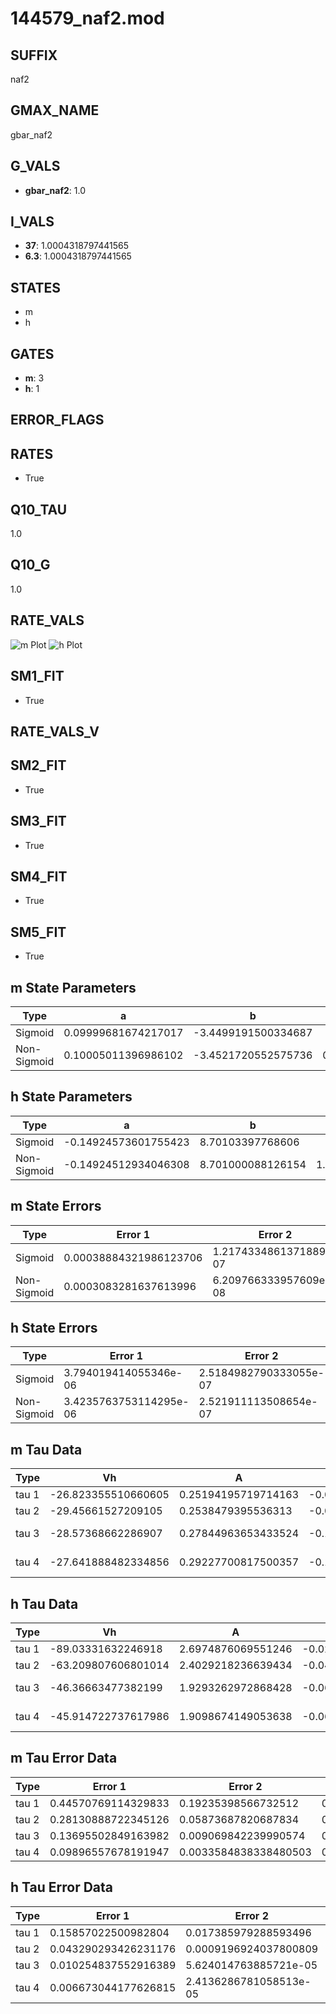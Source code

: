 # 144579_naf2.mod

## SUFFIX

naf2

## GMAX_NAME

gbar_naf2

## G_VALS

- **gbar_naf2**: 1.0

## I_VALS

- **37**: 1.0004318797441565
- **6.3**: 1.0004318797441565

## STATES

- m
- h

## GATES

- **m**: 3
- **h**: 1

## ERROR_FLAGS


## RATES

- True

## Q10_TAU

1.0

## Q10_G

1.0

## RATE_VALS

![m Plot](/Users/pbozelos/Dropbox/icg-Chai-Panos/supermodels/output_markdown_files/Na/144579_naf2.mod/images/m.png)
![h Plot](/Users/pbozelos/Dropbox/icg-Chai-Panos/supermodels/output_markdown_files/Na/144579_naf2.mod/images/h.png)

## SM1_FIT

- True

## RATE_VALS_V

## SM2_FIT

- True

## SM3_FIT

- True

## SM4_FIT

- True

## SM5_FIT

- True

## m State Parameters

| Type | a | b | c | d |
| --- | --- | --- | --- | --- |
| Sigmoid | 0.09999681674217017 | -3.4499191500334687 |
| Non-Sigmoid | 0.10005011396986102 | -3.4521720552575736 | 0.9997488858594304 | 5.5302871172654584e-05 |

## h State Parameters

| Type | a | b | c | d |
| --- | --- | --- | --- | --- |
| Sigmoid | -0.14924573601755423 | 8.70103397768606 |
| Non-Sigmoid | -0.14924512934046308 | 8.701000088126154 | 1.0000019995788232 | -7.252094260131655e-07 |

## m State Errors

| Type | Error 1 | Error 2 | Error 3 |
| --- | --- | --- | --- |
| Sigmoid | 0.00038884321986123706 | 1.2174334861371889e-07 | 0.00022885774595783655 |
| Non-Sigmoid | 0.0003083281637613996 | 6.209766333957609e-08 | 0.0001814697671697449 |

## h State Errors

| Type | Error 1 | Error 2 | Error 3 |
| --- | --- | --- | --- |
| Sigmoid | 3.794019414055346e-06 | 2.5184982790333055e-07 | 3.136081660818801e-06 |
| Non-Sigmoid | 3.4235763753114295e-06 | 2.521911113508654e-07 | 2.829878794307629e-06 |

## m Tau Data

| Type | Vh | A | b1 | b2 | c1 | c2 | d1 | d2 | e1 | e2 |
| --- | --- | --- | --- | --- | --- | --- | --- | --- | --- | --- |
| tau 1 | -26.823355510660605 | 0.25194195719714163 | -0.07918063012968074 | -0.08838922963742031 |
| tau 2 | -29.45661527209105 | 0.2538479395536313 | -0.08190682290841832 | 0.0005265963660569521 | -0.13420937031913502 | -0.0014872908366884469 |
| tau 3 | -28.57368662286907 | 0.27844963653433524 | -0.11541498119778072 | 0.0016601206772892463 | -7.11495986433992e-06 | -0.1765036108238371 | -0.003924474497961051 | -2.8225946139505567e-05 |
| tau 4 | -27.641888482334856 | 0.29227700817500357 | -0.1462595848928273 | 0.0032386536517242516 | -2.9494501393848148e-05 | 9.414703076356695e-08 | -0.19449380024529783 | -0.006052271214180377 | -9.208821077753215e-05 | -5.34910091642915e-07 |

## h Tau Data

| Type | Vh | A | b1 | b2 | c1 | c2 | d1 | d2 | e1 | e2 |
| --- | --- | --- | --- | --- | --- | --- | --- | --- | --- | --- |
| tau 1 | -89.03331632246918 | 2.6974876069551246 | -0.022580901986090442 | -0.026667006012136237 |
| tau 2 | -63.209807606801014 | 2.4029218236639434 | -0.042863171661290424 | 0.0001833455725258991 | -0.02706800596007264 | -0.0003830547111703708 |
| tau 3 | -46.36663477382199 | 1.9293262972868428 | -0.06227140063547967 | 0.0005962232135878256 | -1.8365541993358063e-06 | -0.026028596173561853 | -0.0006241351982928699 | -4.95241327729428e-06 |
| tau 4 | -45.914722737617986 | 1.9098674149053638 | -0.06790439575005308 | 0.0007962121817531166 | -3.951195688019217e-06 | 6.957758708182227e-09 | -0.0320052970799077 | -0.0010443625698895792 | -1.5305398863280884e-05 | -8.694066715519356e-08 |

## m Tau Error Data

| Type | Error 1 | Error 2 | Error 3 |
| --- | --- | --- | --- |
| tau 1 | 0.44570769114329833 | 0.19235398566732512 | 0.2648176105202859 |
| tau 2 | 0.28130888722345126 | 0.05873687820687834 | 0.16713991885925092 |
| tau 3 | 0.13695502849163982 | 0.009069842239990574 | 0.08137194873362252 |
| tau 4 | 0.09896557678191947 | 0.0033584838338480503 | 0.0588004831146694 |

## h Tau Error Data

| Type | Error 1 | Error 2 | Error 3 |
| --- | --- | --- | --- |
| tau 1 | 0.15857022500982804 | 0.017385979288593496 | 0.07620610975467758 |
| tau 2 | 0.043290293426231176 | 0.0009196924037800809 | 0.020804566884779923 |
| tau 3 | 0.010254837552916389 | 5.624014763885721e-05 | 0.004928297705483485 |
| tau 4 | 0.006673044177626815 | 2.4136286781058513e-05 | 0.003206949709294561 |


